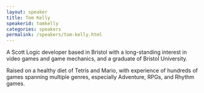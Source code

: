 ```yaml
---
layout: speaker
title: Tom Kelly
speakerid: tomkelly
categories: speakers
permalink: /speakers/tom-kelly.html
---
```


A Scott Logic developer based in Bristol with a long-standing interest in 
video games and game mechanics, and a graduate of Bristol University.

Raised on a healthy diet of Tetris and Mario, with experience of hundreds 
of games spanning multiple genres, especially Adventure, RPGs, and Rhythm 
games.

